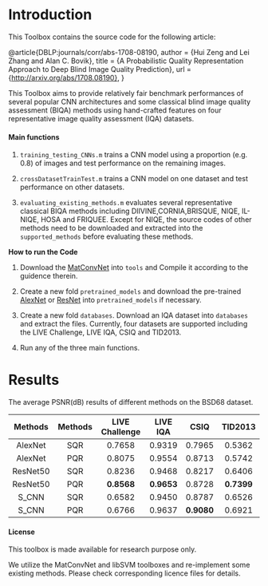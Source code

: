 # Introduction

This Toolbox contains the source code for the following article:

  @article{DBLP:journals/corr/abs-1708-08190,
    author    = {Hui Zeng and
                 Lei Zhang and
                 Alan C. Bovik},
    title     = {A Probabilistic Quality Representation Approach to Deep Blind Image
                 Quality Prediction},
    url       = {http://arxiv.org/abs/1708.08190},
  }

This Toolbox aims to provide relatively fair benchmark performances of several popular CNN architectures and some classical blind image quality assessment (BIQA) methods using hand-crafted features on four representative image quality assessment (IQA) datasets.


#### Main functions

1. `training_testing_CNNs.m` trains a CNN model using a proportion (e.g. 0.8) of images and test performance on the remaining images.

2. `crossDatasetTrainTest.m` trains a CNN model on one dataset and test performance on other datasets.

3. `evaluating_existing_methods.m` evaluates several representative classical BIQA methods including DIIVINE,CORNIA,BRISQUE, NIQE, IL-NIQE, HOSA and FRIQUEE. Except for NIQE, the source codes of other methods need to be downloaded and extracted into the ``supported_methods`` before evaluating these methods.

**How to run the Code**

1. Download the [MatConvNet](http://www.vlfeat.org/matconvnet/) into ``tools`` and Compile it according to the guidence therein. 

2. Create a new fold ``pretrained_models`` and download the pre-trained [AlexNet](http://www.vlfeat.org/matconvnet/models/imagenet-caffe-alex.mat) or [ResNet](http://www.vlfeat.org/matconvnet/models/imagenet-resnet-50-dag.mat) into ``pretrained_models`` if necessary.

3. Create a new fold ``databases``. Download an IQA dataset into ``databases`` and extract the files. Currently, four datasets are supported including the LIVE Challenge, LIVE IQA, CSIQ and TID2013. 

4. Run any of the three main functions.

# Results
The average PSNR(dB) results of different methods on the BSD68 dataset.

|  Methods | Methods | LIVE Challenge  | LIVE IQA | CSIQ |  TID2013 |
|:-------:|:-------:|:-------:|:-------:|:-------:|:-------:|
| AlexNet |  SQR  |   0.7658   | 0.9319  |   0.7965   |  0.5362 |
| AlexNet |  PQR  |   0.8075   | 0.9554  |   0.8713   |  0.5742 |
| ResNet50 |  SQR  |   0.8236   | 0.9468  | 0.8217 |  0.6406 |
| ResNet50 |  PQR  |   **0.8568**   | **0.9653**  | 0.8728 |  **0.7399** |
| S_CNN |  SQR  |   0.6582   | 0.9450  | 0.8787 |    0.6526   |
| S_CNN |  PQR  |   0.6766   | 0.9637  | **0.9080** |    0.6921  |

#### License

This toolbox is made available for research purpose only. 

We utilize the MatConvNet and libSVM toolboxes and re-implement some existing methods. Please check corresponding licence files for details.
